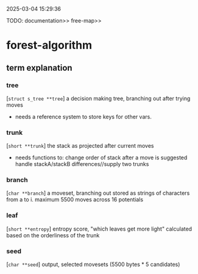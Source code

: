 [](../actual/decision/decision_tree.c)
[](../actual/decision/make_tree.c)

2025-03-04 15:29:36

TODO:
	documentation>>
	free-map>>

#	forest-algorithm

##	term explanation
###	tree
[`struct s_tree **tree`] a decision making tree, branching out after trying moves
-	needs a reference system to store keys for other vars.


###	trunk
[`short **trunk`] the stack as projected after current moves
-	needs functions to:
	change order of stack after a move is suggested
	handle stackA/stackB differences//supply two trunks

###	branch
[`char **branch`] a moveset, branching out
stored as strings of characters from a to i. maximum 5500 moves across 16 potentials

###	leaf
[`short **entropy`] entropy score, "which leaves get more light"
calculated based on the orderliness of the trunk

###	seed
[`char **seed`] output, selected movesets
(5500 bytes * 5 candidates)